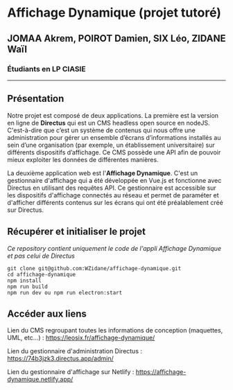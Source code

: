 # Affichage Dynamique (projet tutoré)

## JOMAA Akrem, POIROT Damien, SIX Léo, ZIDANE Waïl
### Étudiants en LP CIASIE

---

## Présentation 

Notre projet est composé de deux applications. La première est la version en ligne de **Directus** qui est un CMS headless open source en nodeJS. C'est-à-dire que c’est un système de contenus qui nous offre une administration pour gérer un ensemble d’écrans d’informations installés au sein d’une organisation (par exemple, un établissement universitaire) sur différents dispositifs d’affichage. Ce CMS possède une API afin de pouvoir mieux exploiter les données de différentes manières.

La deuxième application web est l'**Affichage Dynamique**. C'est un gestionnaire d'affichage qui a été développée en Vue.js et fonctionne avec Directus en utilisant des requêtes API. Ce gestionnaire est accessible sur les dispositifs d'affichage connectés au réseau et permet de paraméter et d'afficher différents contenus sur les écrans qui ont été préalablement créé sur Directus.

## Récupérer et initialiser le projet 

*Ce repository contient uniquement le code de l'appli Affichage Dynamique et pas celui de Directus*

```
git clone git@github.com:WZidane/affichage-dynamique.git
cd affichage-dynamique
npm install
npm run build
npm run dev ou npm run electron:start
```

## Accéder aux liens 

Lien du CMS regroupant toutes les informations de conception (maquettes, UML, etc...) : https://leosix.fr/affichage-dynamique/ 

Lien du gestionnaire d'administration Directus : https://74b3jzk3.directus.app/admin/ 

Lien du gestionnaire d'affichage sur Netlify :
https://affichage-dynamique.netlify.app/
